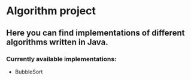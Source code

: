 # Algorithm project 
## Here you can find implementations of different algorithms written in Java.

### Currently available implementations:

* BubbleSort